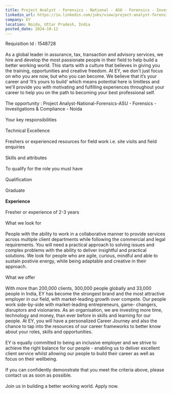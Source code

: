 ```yaml
---
title: Project Analyst - Forensics - National - ASU - Forensics - Investigations & Compliance - Noida
linkedin_url: https://in.linkedin.com/jobs/view/project-analyst-forensics-national-asu-forensics-investigations-compliance-noida-at-ey-4046461552?position=49&pageNum=0&refId=R2LlmoX6s73oWz9K3Iu2QA%3D%3D&trackingId=OSbYS7hG%2B7k7pye%2B65%2BFTg%3D%3D
company: EY
location: Noida, Uttar Pradesh, India
posted_date: 2024-10-12
---
```


<div class="description__text description__text--rich">
<section class="show-more-less-html" data-max-lines="5">
<div class="show-more-less-html__markup show-more-less-html__markup--clamp-after-5 relative overflow-hidden">
          Requisition Id : 1548728<br/><br/>As a global leader in assurance, tax, transaction and advisory services, we hire and develop the most passionate people in their field to help build a better working world. This starts with a culture that believes in giving you the training, opportunities and creative freedom. At EY, we don't just focus on who you are now, but who you can become. We believe that it’s your career and ‘It’s yours to build’ which means potential here is limitless and we'll provide you with motivating and fulfilling experiences throughout your career to help you on the path to becoming your best professional self.<br/><br/>The opportunity : Project Analyst-National-Forensics-ASU - Forensics - Investigations &amp; Compliance - Noida<br/><br/>Your key responsibilities<br/><br/>Technical Excellence<br/><br/>Freshers or experienced resources for field work i.e. site visits and field enquiries<br/><br/>Skills and attributes<br/><br/>To qualify for the role you must have<br/><br/>Qualification<br/><br/>Graduate<br/><br/><strong>Experience<br/><br/></strong>Fresher or experience of 2-3 years<br/><br/>What we look for<br/><br/>People with the ability to work in a collaborative manner to provide services across multiple client departments while following the commercial and legal requirements. You will need a practical approach to solving issues and complex problems with the ability to deliver insightful and practical solutions. We look for people who are agile, curious, mindful and able to sustain postivie energy, while being adaptable and creative in their approach.<br/><br/>What we offer<br/><br/>With more than 200,000 clients, 300,000 people globally and 33,000 people in India, EY has become the strongest brand and the most attractive employer in our field, with market-leading growth over compete. Our people work side-by-side with market-leading entrepreneurs, game- changers, disruptors and visionaries. As an organisation, we are investing more time, technology and money, than ever before in skills and learning for our people. At EY, you will have a personalized Career Journey and also the chance to tap into the resources of our career frameworks to better know about your roles, skills and opportunities.<br/><br/>EY is equally committed to being an inclusive employer and we strive to achieve the right balance for our people - enabling us to deliver excellent client service whilst allowing our people to build their career as well as focus on their wellbeing.<br/><br/>If you can confidently demonstrate that you meet the criteria above, please contact us as soon as possible.<br/><br/>Join us in building a better working world. Apply now.
        </div>


<!-- --> </section>
</div>